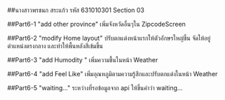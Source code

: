 ##นางสาวพรชนก สระแก้ว รหัส 631010301 Section 03

##Part6-1 "add other province"
    เพิ่มจังหวัดอื่นๆใน ZipcodeScreen

##Part6-2 "modify Home layout"
    ปรับตกแต่งหน้าแรกให้ตัวอักษรใหญ่ขึ้น จัดให้อยู่ตำแหน่งตรงกลาง และทำให้พื้นหลังสีเข้มขึ้น

##Part6-3 "add Humodity "
    เพิ่มความชื้นในหน้า Weather

##Part6-4 "add Feel Like"
    เพิ่มอุณหภูมิตามความรู้สึกและปรับตกแต่งในหน้า Weather 

##Part6-5 "waiting..."
    ระหว่างที่รอข้อมูลจาก api ให้ขึ้นคำว่า waiting...